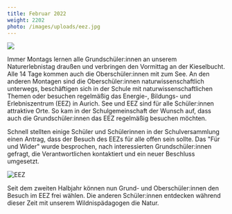 ```yaml
---
title: Februar 2022
weight: 2202
photo: /images/uploads/eez.jpg
---
```

![](/images/uploads/eez.jpg)

Immer Montags lernen alle Grundschüler:innen an unserem Naturerlebnistag draußen und verbringen den Vormittag an der Kieselbucht. Alle 14 Tage kommen auch die Oberschüler:innen mit zum See. An den anderen Montagen sind die Oberschüler:innen naturwissenschaftlich unterwegs, beschäftigen sich in der Schule mit naturwissenschaftlichen Themen oder besuchen regelmäßig das Energie-, Bildungs- und Erlebniszentrum (EEZ) in Aurich. See und EEZ sind für alle Schüler:innen attraktive Orte. So kam in der Schulgemeinschaft der Wunsch auf, dass auch die Grundschüler:innen das EEZ regelmäßig besuchen möchten.

Schnell stellten einige Schüler und Schülerinnen in der Schulversammlung einen Antrag, dass der Besuch des EEZs für alle offen sein sollte. Das "Für und Wider" wurde besprochen, nach interessierten Grundschüler:innen gefragt, die Verantwortlichen kontaktiert und ein neuer Beschluss umgesetzt.

![EEZ](/images/uploads/02.2022eez.jpg "Februar 2022")

Seit dem zweiten Halbjahr können nun Grund- und Oberschüler:innen den Besuch im EEZ frei wählen. Die anderen Schüler:innen entdecken während dieser Zeit mit unserem Wildnispädagogen die Natur.